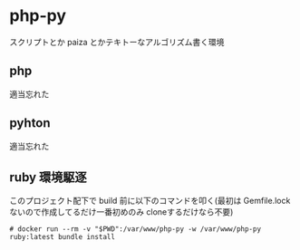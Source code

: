 # php-py

スクリプトとか paiza とかテキトーなアルゴリズム書く環境

## php

適当忘れた

## pyhton

適当忘れた

## ruby 環境駆逐

このプロジェクト配下で build 前に以下のコマンドを叩く(最初は Gemfile.lock ないので作成してるだけ一番初めのみ cloneするだけなら不要)

```
# docker run --rm -v "$PWD":/var/www/php-py -w /var/www/php-py ruby:latest bundle install
```
